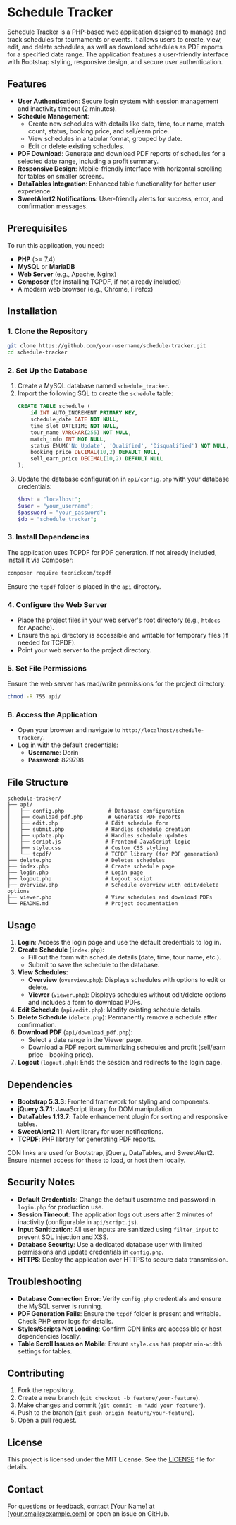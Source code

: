 # Schedule Tracker

Schedule Tracker is a PHP-based web application designed to manage and track schedules for tournaments or events. It allows users to create, view, edit, and delete schedules, as well as download schedules as PDF reports for a specified date range. The application features a user-friendly interface with Bootstrap styling, responsive design, and secure user authentication.

## Features
- **User Authentication**: Secure login system with session management and inactivity timeout (2 minutes).
- **Schedule Management**:
  - Create new schedules with details like date, time, tour name, match count, status, booking price, and sell/earn price.
  - View schedules in a tabular format, grouped by date.
  - Edit or delete existing schedules.
- **PDF Download**: Generate and download PDF reports of schedules for a selected date range, including a profit summary.
- **Responsive Design**: Mobile-friendly interface with horizontal scrolling for tables on smaller screens.
- **DataTables Integration**: Enhanced table functionality for better user experience.
- **SweetAlert2 Notifications**: User-friendly alerts for success, error, and confirmation messages.

## Prerequisites
To run this application, you need:
- **PHP** (>= 7.4)
- **MySQL** or **MariaDB**
- **Web Server** (e.g., Apache, Nginx)
- **Composer** (for installing TCPDF, if not already included)
- A modern web browser (e.g., Chrome, Firefox)

## Installation

### 1. Clone the Repository
```bash
git clone https://github.com/your-username/schedule-tracker.git
cd schedule-tracker
```

### 2. Set Up the Database
1. Create a MySQL database named `schedule_tracker`.
2. Import the following SQL to create the `schedule` table:
   ```sql
   CREATE TABLE schedule (
       id INT AUTO_INCREMENT PRIMARY KEY,
       schedule_date DATE NOT NULL,
       time_slot DATETIME NOT NULL,
       tour_name VARCHAR(255) NOT NULL,
       match_info INT NOT NULL,
       status ENUM('No Update', 'Qualified', 'Disqualified') NOT NULL,
       booking_price DECIMAL(10,2) DEFAULT NULL,
       sell_earn_price DECIMAL(10,2) DEFAULT NULL
   );
   ```
3. Update the database configuration in `api/config.php` with your database credentials:
   ```php
   $host = "localhost";
   $user = "your_username";
   $password = "your_password";
   $db = "schedule_tracker";
   ```

### 3. Install Dependencies
The application uses TCPDF for PDF generation. If not already included, install it via Composer:
```bash
composer require tecnickcom/tcpdf
```
Ensure the `tcpdf` folder is placed in the `api` directory.

### 4. Configure the Web Server
- Place the project files in your web server's root directory (e.g., `htdocs` for Apache).
- Ensure the `api` directory is accessible and writable for temporary files (if needed for TCPDF).
- Point your web server to the project directory.

### 5. Set File Permissions
Ensure the web server has read/write permissions for the project directory:
```bash
chmod -R 755 api/
```

### 6. Access the Application
- Open your browser and navigate to `http://localhost/schedule-tracker/`.
- Log in with the default credentials:
  - **Username**: Dorin
  - **Password**: 829798

## File Structure
```
schedule-tracker/
├── api/
│   ├── config.php              # Database configuration
│   ├── download_pdf.php        # Generates PDF reports
│   ├── edit.php               # Edit schedule form
│   ├── submit.php             # Handles schedule creation
│   ├── update.php             # Handles schedule updates
│   ├── script.js              # Frontend JavaScript logic
│   ├── style.css              # Custom CSS styling
│   └── tcpdf/                 # TCPDF library (for PDF generation)
├── delete.php                 # Deletes schedules
├── index.php                  # Create schedule page
├── login.php                  # Login page
├── logout.php                 # Logout script
├── overview.php               # Schedule overview with edit/delete options
├── viewer.php                 # View schedules and download PDFs
└── README.md                  # Project documentation
```

## Usage
1. **Login**: Access the login page and use the default credentials to log in.
2. **Create Schedule** (`index.php`):
   - Fill out the form with schedule details (date, time, tour name, etc.).
   - Submit to save the schedule to the database.
3. **View Schedules**:
   - **Overview** (`overview.php`): Displays schedules with options to edit or delete.
   - **Viewer** (`viewer.php`): Displays schedules without edit/delete options and includes a form to download PDFs.
4. **Edit Schedule** (`api/edit.php`): Modify existing schedule details.
5. **Delete Schedule** (`delete.php`): Permanently remove a schedule after confirmation.
6. **Download PDF** (`api/download_pdf.php`):
   - Select a date range in the Viewer page.
   - Download a PDF report summarizing schedules and profit (sell/earn price - booking price).
7. **Logout** (`logout.php`): Ends the session and redirects to the login page.

## Dependencies
- **Bootstrap 5.3.3**: Frontend framework for styling and components.
- **jQuery 3.7.1**: JavaScript library for DOM manipulation.
- **DataTables 1.13.7**: Table enhancement plugin for sorting and responsive tables.
- **SweetAlert2 11**: Alert library for user notifications.
- **TCPDF**: PHP library for generating PDF reports.

CDN links are used for Bootstrap, jQuery, DataTables, and SweetAlert2. Ensure internet access for these to load, or host them locally.

## Security Notes
- **Default Credentials**: Change the default username and password in `login.php` for production use.
- **Session Timeout**: The application logs out users after 2 minutes of inactivity (configurable in `api/script.js`).
- **Input Sanitization**: All user inputs are sanitized using `filter_input` to prevent SQL injection and XSS.
- **Database Security**: Use a dedicated database user with limited permissions and update credentials in `config.php`.
- **HTTPS**: Deploy the application over HTTPS to secure data transmission.

## Troubleshooting
- **Database Connection Error**: Verify `config.php` credentials and ensure the MySQL server is running.
- **PDF Generation Fails**: Ensure the `tcpdf` folder is present and writable. Check PHP error logs for details.
- **Styles/Scripts Not Loading**: Confirm CDN links are accessible or host dependencies locally.
- **Table Scroll Issues on Mobile**: Ensure `style.css` has proper `min-width` settings for tables.

## Contributing
1. Fork the repository.
2. Create a new branch (`git checkout -b feature/your-feature`).
3. Make changes and commit (`git commit -m "Add your feature"`).
4. Push to the branch (`git push origin feature/your-feature`).
5. Open a pull request.

## License
This project is licensed under the MIT License. See the [LICENSE](LICENSE) file for details.

## Contact
For questions or feedback, contact [Your Name] at [your.email@example.com] or open an issue on GitHub.
